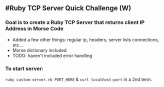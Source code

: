 #Ruby TCP Server Quick Challenge (W)
-
### Goal is to create a Ruby TCP Server that returns client IP Address in Morse Code
- Added a few other things: regular ip, headers, server lists connections, etc...
- Morse dictionary included
- TODO: haven't included error handling

### To start server: 
`ruby custom-server.rb PORT_HERE` & `curl localhost:port` in a 2nd term.